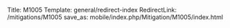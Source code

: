 Title: M1005
Template: general/redirect-index
RedirectLink: /mitigations/M1005
save_as: mobile/index.php/Mitigation/M1005/index.html
